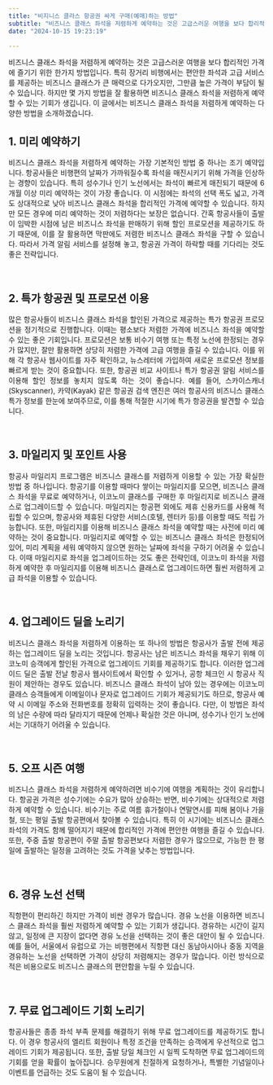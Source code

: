 ```yaml
---
title: "비지니스 클라스 항공권 싸게 구매(예매)하는 방법"
subtitle: "비즈니스 클래스 좌석을 저렴하게 예약하는 것은 고급스러운 여행을 보다 합리적인 가격에 즐기기 위한 한가지 방법입니다. 특히 장거리 비행에서는 편안한 좌석과 고급 서비스를 제공하는 비즈니스 클래스가 큰 매력으로 다가오지만, 그만큼 높은 가격이 부담이 될 수 있습니다. 하지만 몇 가지 방법을 잘 활용하면 비즈니스 클래스 좌석을 저렴하게 예약할 수 있는 기회가 생깁니다. 이 글에서는 비즈니스 클래스 좌석을 저렴하게 예약하는 다양한 방법을 소개하는 글입니다."
date: "2024-10-15 19:23:19"

---
```





<p style="text-align: justify;">비즈니스 클래스 좌석을 저렴하게 예약하는 것은 고급스러운 여행을 보다 합리적인 가격에 즐기기 위한 한가지 방법입니다. 특히 장거리 비행에서는 편안한 좌석과 고급 서비스를 제공하는 비즈니스 클래스가 큰 매력으로 다가오지만, 그만큼 높은 가격이 부담이 될 수 있습니다. 하지만 몇 가지 방법을 잘 활용하면 비즈니스 클래스 좌석을 저렴하게 예약할 수 있는 기회가 생깁니다. 이 글에서는 비즈니스 클래스 좌석을 저렴하게 예약하는 다양한 방법을 소개하겠습니다.</p>
<p></p>
<h2><b>1. 미리 예약하기</b></h2>
<p style="text-align: justify;">비즈니스 클래스 좌석을 저렴하게 예약하는 가장 기본적인 방법 중 하나는 조기 예약입니다. 항공사들은 비행편의 날짜가 가까워질수록 좌석을 매진시키기 위해 가격을 인상하는 경향이 있습니다. 특히 성수기나 인기 노선에서는 좌석이 빠르게 매진되기 때문에 6개월 이상 미리 예약하는 것이 가장 좋습니다. 이 시점에는 좌석의 선택 폭도 넓고, 가격도 상대적으로 낮아 비즈니스 클래스 좌석을 합리적인 가격에 예약할 수 있습니다. 하지만 모든 경우에 미리 예약하는 것이 저렴하다는 보장은 없습니다. 간혹 항공사들이 출발이 임박한 시점에 남은 비즈니스 좌석을 판매하기 위해 할인 프로모션을 제공하기도 하기 때문에, 이를 잘 활용하면 막판에도 저렴한 비즈니스 클래스 좌석을 구할 수 있습니다. 따라서 가격 알림 서비스를 설정해 놓고, 항공권 가격이 하락할 때를 기다리는 것도 좋은 전략입니다.</p>
<p>&nbsp;</p>


<h2><b>2. 특가 항공권 및 프로모션 이용</b></h2>
<p style="text-align: justify;">많은 항공사들이 비즈니스 클래스 좌석을 할인된 가격으로 제공하는 특가 항공권 프로모션을 정기적으로 진행합니다. 이때는 평소보다 저렴한 가격에 비즈니스 좌석을 예약할 수 있는 좋은 기회입니다. 프로모션은 보통 비수기 여행 또는 특정 노선에 한정되는 경우가 많지만, 잘만 활용하면 상당히 저렴한 가격에 고급 여행을 즐길 수 있습니다. 이를 위해 각 항공사 웹사이트를 자주 확인하고, 뉴스레터에 가입하여 새로운 프로모션 정보를 빠르게 받는 것이 중요합니다. 또한, 항공권 비교 사이트나 특가 항공권 알림 서비스를 이용해 할인 정보를 놓치지 않도록 하는 것이 좋습니다. 예를 들어, 스카이스캐너(Skyscanner), 카약(Kayak) 같은 항공권 검색 엔진은 여러 항공사의 비즈니스 클래스 특가 정보를 한눈에 보여주므로, 이를 통해 적절한 시기에 특가 항공권을 발견할 수 있습니다.</p>
<p>&nbsp;</p>


<h2><b>3. 마일리지 및 포인트 사용</b></h2>
<p style="text-align: justify;"">항공사 마일리지 프로그램은 비즈니스 클래스를 저렴하게 이용할 수 있는 가장 확실한 방법 중 하나입니다. 항공기를 이용할 때마다 쌓이는 마일리지를 모으면, 비즈니스 클래스 좌석을 무료로 예약하거나, 이코노미 클래스를 구매한 후 마일리지로 비즈니스 클래스로 업그레이드할 수 있습니다. 마일리지는 항공편 외에도 제휴 신용카드를 사용해 적립할 수 있으며, 항공사와 제휴된 다양한 서비스(호텔, 렌터카 등)를 이용할 때도 적립 가능합니다. 또한, 마일리지를 이용해 비즈니스 클래스 좌석을 예약할 때는 사전에 미리 예약하는 것이 중요합니다. 마일리지로 예약할 수 있는 비즈니스 클래스 좌석은 한정되어 있어, 미리 계획을 세워 예약하지 않으면 원하는 날짜에 좌석을 구하기 어려울 수 있습니다. 이때 마일리지로 좌석을 업그레이드하는 것도 좋은 전략인데, 이코노미 좌석을 저렴하게 예약한 후 마일리지를 이용해 비즈니스 클래스로 업그레이드하면 훨씬 저렴하게 고급 좌석을 이용할 수 있습니다.</p>
<p>&nbsp;</p>


<h2><b>4. 업그레이드 딜을 노리기</b></h2>
<p style="text-align: justify;">비즈니스 클래스 좌석을 저렴하게 이용하는 또 하나의 방법은 항공사가 출발 전에 제공하는 업그레이드 딜을 노리는 것입니다. 항공사는 남은 비즈니스 좌석을 채우기 위해 이코노미 승객에게 할인된 가격으로 업그레이드 기회를 제공하기도 합니다. 이러한 업그레이드 딜은 출발 전날 항공사 웹사이트에서 확인할 수 있거나, 공항 체크인 시 항공사 직원이 제안하는 경우도 있습니다. 비즈니스 클래스 좌석이 남아 있는 경우에는 이코노미 클래스 승객들에게 이메일이나 문자로 업그레이드 기회가 제공되기도 하므로, 항공사 예약 시 이메일 주소와 전화번호를 정확히 입력하는 것이 좋습니다. 다만, 이 방법은 좌석의 남은 수량에 따라 달라지기 때문에 언제나 확실한 것은 아니며, 성수기나 인기 노선에서는 기대하기 어려울 수 있습니다.</p>
<p>&nbsp;</p>


<h2><b>5. 오프 시즌 여행</b></h2>
<p style="text-align: justify;">비즈니스 클래스 좌석을 저렴하게 예약하려면 비수기에 여행을 계획하는 것이 유리합니다. 항공권 가격은 성수기에는 수요가 많아 상승하는 반면, 비수기에는 상대적으로 저렴하게 예약할 수 있습니다. 비수기는 주로 여름 휴가철이나 연말연시를 피해 봄이나 가을철, 또는 평일 출발 항공편에서 찾아볼 수 있습니다. 특히 이 시기에는 비즈니스 클래스 좌석의 가격도 함께 떨어지기 때문에 합리적인 가격에 편안한 여행을 즐길 수 있습니다. 또한, 주중 출발 항공편이 주말 출발 항공편보다 저렴한 경우가 많으므로, 가능한 한 평일에 출발하는 일정을 고려하는 것도 가격을 낮추는 방법입니다.</p>
<p>&nbsp;</p>


<h2><b>6. 경유 노선 선택</b></h2>
<p style="text-align: justify;">직항편이 편리하긴 하지만 가격이 비싼 경우가 많습니다. 경유 노선을 이용하면 비즈니스 클래스 좌석을 훨씬 저렴하게 예약할 수 있는 기회가 생깁니다. 경유하는 시간이 길지 않고, 일정에 큰 지장이 없다면 경유 노선을 선택하는 것이 좋은 대안이 될 수 있습니다. 예를 들어, 서울에서 유럽으로 가는 비행편에서 직항편 대신 동남아시아나 중동 지역을 경유하는 노선을 선택하면 가격이 상당히 저렴해지는 경우가 많습니다. 이런 방식으로 적은 비용으로도 비즈니스 클래스의 편안함을 누릴 수 있습니다.</p>
<p>&nbsp;</p>


<h2><b>7. 무료 업그레이드 기회 노리기</b></h2>
<p style="text-align: justify;">항공사들은 종종 좌석 부족 문제를 해결하기 위해 무료 업그레이드를 제공하기도 합니다. 이 경우 항공사의 엘리트 회원이나 특정 조건을 만족하는 승객에게 우선적으로 업그레이드 기회가 제공됩니다. 또한, 출발 당일 체크인 시 일찍 도착하면 무료 업그레이드의 기회를 얻을 확률이 높아집니다. 승무원에게 친절하게 요청하거나, 특별한 기념일이나 이벤트를 언급하는 것도 도움이 될 수 있습니다.</p>